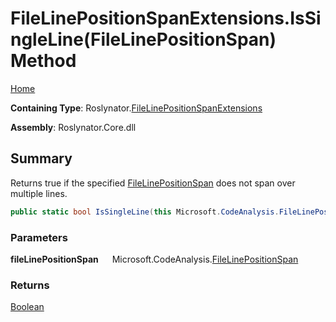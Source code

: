 # FileLinePositionSpanExtensions\.IsSingleLine\(FileLinePositionSpan\) Method

[Home](../../../README.md)

**Containing Type**: Roslynator\.[FileLinePositionSpanExtensions](../README.md)

**Assembly**: Roslynator\.Core\.dll

## Summary

Returns true if the specified [FileLinePositionSpan](https://docs.microsoft.com/en-us/dotnet/api/microsoft.codeanalysis.filelinepositionspan) does not span over multiple lines\.

```csharp
public static bool IsSingleLine(this Microsoft.CodeAnalysis.FileLinePositionSpan fileLinePositionSpan)
```

### Parameters

**fileLinePositionSpan** &emsp; Microsoft\.CodeAnalysis\.[FileLinePositionSpan](https://docs.microsoft.com/en-us/dotnet/api/microsoft.codeanalysis.filelinepositionspan)

### Returns

[Boolean](https://docs.microsoft.com/en-us/dotnet/api/system.boolean)

